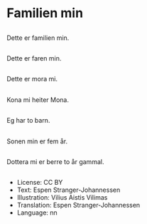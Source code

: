 # Familien min

##
Dette er familien min.

##
Dette er faren min.

##
Dette er mora mi.

##
Kona mi heiter Mona.

##
Eg har to barn.

##
Sonen min er fem år.

##
Dottera mi er berre to år gammal.

##
* License: CC BY
* Text: Espen Stranger-Johannessen
* Illustration: Vilius Aistis Vilimas
* Translation: Espen Stranger-Johannessen
* Language: nn

